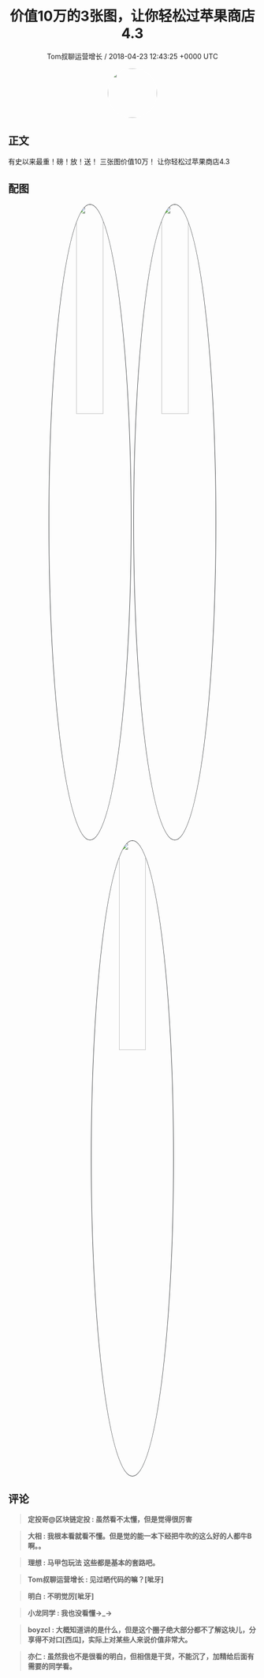 <h1 align="center">价值10万的3张图，让你轻松过苹果商店4.3</h1>
<p align="center">
    <a>Tom叔聊运营增长 / 2018-04-23 12:43:25 &#43;0000 UTC</a>
</p>

<div align="center">
    <img src="https://images.zsxq.com/Frq1eeFsr8tjMxfCEEOAzmhvV640?e=1590940799&amp;token=kIxbL07-8jAj8w1n4s9zv64FuZZNEATmlU_Vm6zD:XKx3pWnQxShhXTdSfhTy5x8Jlu4=" width="100" height="100" style="border:1px solid;border-radius:50%; color:#ffffff"/>
</div>

## 正文

<div>
  
有史以来最重！磅！放！送！
三张图价值10万！
让你轻松过苹果商店4.3
</div>

## 配图
<div class="image" align="center">

<img src="https://images.zsxq.com/FoBINAHql4jiKS7XgLw336PiZNBT?e=1590940799&amp;token=kIxbL07-8jAj8w1n4s9zv64FuZZNEATmlU_Vm6zD:yrFSSk6-A0ksrQAAUo-JSdzDeHE=" width="33%" height="33%" style="border:1px solid;border-radius:50%; color:#3c3f41"/>

<img src="https://images.zsxq.com/FquyFvzqkR0gMGT49nwBoilJmt9o?imageMogr2/auto-orient/thumbnail/800x/format/jpg/blur/1x0/quality/75&amp;e=1590940799&amp;token=kIxbL07-8jAj8w1n4s9zv64FuZZNEATmlU_Vm6zD:WbVVT8gbDmrNSAvGObvtnxC5szI=" width="33%" height="33%" style="border:1px solid;border-radius:50%; color:#3c3f41"/>

<img src="https://images.zsxq.com/Fg0AY29-vQ9gTKOr-SXm3hM-EAV3?e=1590940799&amp;token=kIxbL07-8jAj8w1n4s9zv64FuZZNEATmlU_Vm6zD:C2xy2a4kuXA-y30f9HAUzF1BRB4=" width="33%" height="33%" style="border:1px solid;border-radius:50%; color:#3c3f41"/>

</div>

## 评论

<div align="left">
<div>

<blockquote >
<span> <strong>定投哥@区块链定投 : 虽然看不太懂，但是觉得很厉害 </strong></span>
</blockquote>

<blockquote >
<span> <strong>大相 : 我根本看就看不懂。但是觉的能一本下经把牛吹的这么好的人都牛B啊。。 </strong></span>
</blockquote>

<blockquote >
<span> <strong>理想 : 马甲包玩法  这些都是基本的套路吧。 </strong></span>
</blockquote>

<blockquote >
<span> <strong>Tom叔聊运营增长 : 见过晒代码的嘛？[呲牙] </strong></span>
</blockquote>

<blockquote >
<span> <strong>明白 : 不明觉厉[呲牙] </strong></span>
</blockquote>

<blockquote >
<span> <strong>小龙同学 : 我也没看懂→_→ </strong></span>
</blockquote>

<blockquote >
<span> <strong>boyzcl : 大概知道讲的是什么，但是这个圈子绝大部分都不了解这块儿，分享得不对口[西瓜]，实际上对某些人来说价值非常大。 </strong></span>
</blockquote>

<blockquote >
<span> <strong>亦仁 : 虽然我也不是很看的明白，但相信是干货，不能沉了，加精给后面有需要的同学看。 </strong></span>
</blockquote>

</div>
</div>